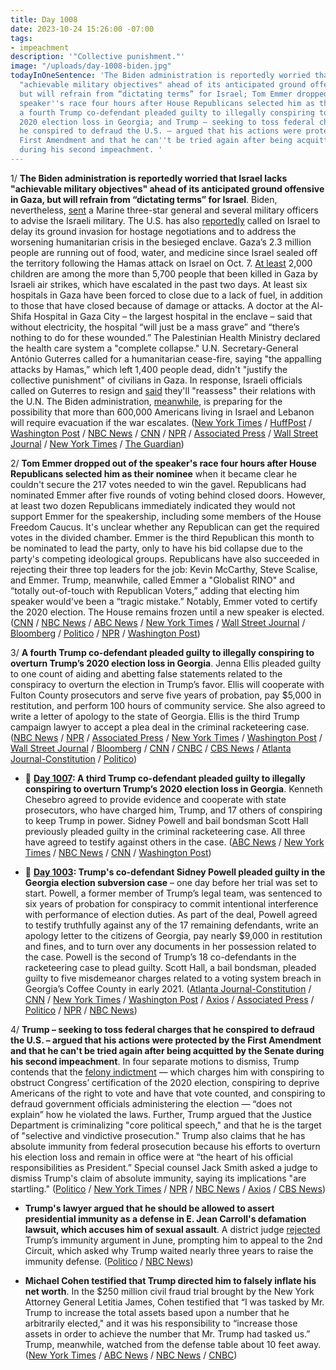 ```yaml
---
title: Day 1008
date: 2023-10-24 15:26:00 -07:00
tags:
- impeachment
description: '"Collective punishment."'
image: "/uploads/day-1008-biden.jpg"
todayInOneSentence: 'The Biden administration is reportedly worried that Israel lacks
  "achievable military objectives" ahead of its anticipated ground offensive in Gaza,
  but will refrain from “dictating terms” for Israel; Tom Emmer dropped out of the
  speaker''s race four hours after House Republicans selected him as their nominee;
  a fourth Trump co-defendant pleaded guilty to illegally conspiring to overturn Trump’s
  2020 election loss in Georgia; and Trump – seeking to toss federal charges that
  he conspired to defraud the U.S. – argued that his actions were protected by the
  First Amendment and that he can''t be tried again after being acquitted by the Senate
  during his second impeachment. '
---
```


1/ **The Biden administration is reportedly worried that Israel lacks "achievable military objectives" ahead of its anticipated ground offensive in Gaza, but will refrain from “dictating terms” for Israel**. Biden, nevertheless, [sent](https://www.axios.com/2023/10/23/israel-gaza-war-marine-general-ground-operation) a Marine three-star general and several military officers to advise the Israeli military. The U.S. has also [reportedly](https://www.nbcnews.com/news/world/israel-gaza-ground-assault-delay-hamas-ehud-barak-rcna121174) called on Israel to delay its ground invasion for hostage negotiations and to address the worsening humanitarian crisis in the besieged enclave. Gaza’s 2.3 million people are running out of food, water, and medicine since Israel sealed off the territory following the Hamas attack on Israel on Oct. 7. [At least](https://us.cnn.com/2023/10/24/middleeast/israel-hamas-gaza-war-tuesday-intl-hnk/index.html) 2,000 children are among the more than 5,700 people that been killed in Gaza by Israeli air strikes, which have escalated in the past two days. At least six hospitals in Gaza have been forced to close due to a lack of fuel, in addition to those that have closed because of damage or attacks. A doctor at the Al-Shifa Hospital in Gaza City – the largest hospital in the enclave – said that without electricity, the hospital “will just be a mass grave” and “there’s nothing to do for these wounded.” The Palestinian Health Ministry declared the health care system a "complete collapse." U.N. Secretary-General António Guterres called for a humanitarian cease-fire, saying "the appalling attacks by Hamas,” which left 1,400 people dead, didn't "justify the collective punishment" of civilians in Gaza. In response, Israeli officials called on Guterres to resign and [said](https://www.npr.org/live-updates/israel/hamas/gaza/war/hostages#israeli-officials-say-they-will-rethink-relations-with-the-u-n-after-guterres-statements) they'll "reassess" their relations with the U.N. The Biden administration, [meanwhile](https://www.washingtonpost.com/national-security/2023/10/23/us-evacuation-plans-israel-lebanon-hamas-war/), is preparing for the possibility that more than 600,000 Americans living in Israel and Lebanon will require evacuation if the war escalates. ([New York Times](https://www.nytimes.com/2023/10/23/us/politics/israel-us-gaza-invasion.html) / [HuffPost](https://news.yahoo.com/john-kirby-says-u-not-120807959.html) / [Washington Post](https://www.washingtonpost.com/world/2023/10/24/israel-hamas-war-news-gaza/) / [NBC News](https://www.nbcnews.com/news/world/live-blog/israel-hamas-war-live-updates-rcna121849) / [CNN](https://www.cnn.com/middleeast/live-news/israel-hamas-war-gaza-news-10-24-23/index.html) / [NPR](https://www.npr.org/live-updates/israel/hamas/gaza/war/hostages) / [Associated Press](https://apnews.com/article/israel-hamas-war-palestinians-live-updates-9a0ddf745bde0ffc46921b99ed34fb65) / [Wall Street Journal](https://www.wsj.com/livecoverage/israel-hamas-war-news-gaza-palestinians) / [New York Times](https://www.nytimes.com/live/2023/10/24/world/israel-hamas-war-gaza-news) / [The Guardian](https://www.theguardian.com/world/live/2023/oct/24/israel-hamas-war-live-news-conflict-biden-netanyahu-aid-gaza-hostages-latest-updates))

2/ **Tom Emmer dropped out of the speaker's race four hours after House Republicans selected him as their nominee** when it became clear he couldn't secure the 217 votes needed to win the gavel. Republicans had nominated Emmer after five rounds of voting behind closed doors. However, at least two dozen Republicans immediately indicated they would not support Emmer for the speakership, including some members of the House Freedom Caucus. It's unclear whether any Republican can get the required votes in the divided chamber. Emmer is the third Republican this month to be nominated to lead the party, only to have his bid collapse due to the party's competing ideological groups. Republicans have also succeeded in rejecting their three top leaders for the job: Kevin McCarthy, Steve Scalise, and Emmer. Trump, meanwhile, called Emmer a "Globalist RINO" and “totally out-of-touch with Republican Voters,” adding that electing him speaker would've been a “tragic mistake.” Notably, Emmer voted to certify the 2020 election. The House remains frozen until a new speaker is elected. ([CNN](https://www.cnn.com/politics/live-news/house-speaker-vote-10-24-23/index.html) / [NBC News](https://www.nbcnews.com/politics/congress/live-blog/house-republicans-choose-new-speaker-nominee-live-updates-rcna121674) / [ABC News](https://abcnews.go.com/Politics/live-updates/House-speaker-vote-live-updates/?id=104039543) / [New York Times](https://www.nytimes.com/live/2023/10/24/us/house-speaker-vote?) / [Wall Street Journal](https://www.wsj.com/politics/house-republicans-to-pick-new-speaker-nominee-after-weeks-of-false-starts-d7590cb6) / [Bloomberg](https://www.bloomberg.com/news/articles/2023-10-24/gop-turns-to-no-3-leader-emmer-to-try-to-fill-speaker-vacancy?srnd=premium&sref=MIBMEEoj) / [Politico](https://www.politico.com/live-updates/2023/10/24/congress/emmer-drops-out-00123306) / [NPR](https://www.npr.org/2023/10/24/1208026638/house-republicans-to-vote-on-their-third-speaker-nominee-in-as-many-weeks) / [Washington Post](https://www.washingtonpost.com/politics/2023/10/24/house-speaker-vote/))

3/ **A fourth Trump co-defendant pleaded guilty to illegally conspiring to overturn Trump’s 2020 election loss in Georgia**. Jenna Ellis pleaded guilty to one count of aiding and abetting false statements related to the conspiracy to overturn the election in Trump’s favor. Ellis will cooperate with Fulton County prosecutors and serve five years of probation, pay $5,000 in restitution, and perform 100 hours of community service. She also agreed to write a letter of apology to the state of Georgia. Ellis is the third Trump campaign lawyer to accept a plea deal in the criminal racketeering case. ([NBC News](https://www.nbcnews.com/politics/donald-trump/jenna-ellis-former-trump-lawyer-pleads-guilty-georgia-election-interfe-rcna121886) / [NPR](https://www.npr.org/2023/10/24/1208198441/jenna-ellis-georgia-guilty-plea) / [Associated Press](https://apnews.com/article/jenna-ellis-plea-deal-georgia-election-case-c4dbacd3e4bbb5415ebd3d42d8fa3128) / [New York Times](https://www.nytimes.com/2023/10/24/us/jenna-ellis-guilty-trump-georgia.html) / [Washington Post](https://www.washingtonpost.com/national-security/2023/10/24/jenna-ellis-plea-deal-georgia/) / [Wall Street Journal](https://www.wsj.com/us-news/law/trump-lawyer-jenna-ellis-pleads-guilty-in-georgia-racketeering-case-2134c82) / [Bloomberg](https://www.bloomberg.com/news/articles/2023-10-24/trump-lawyer-jenna-ellis-pleads-guilty-in-georgia-election-case?sref=MIBMEEoj) / [CNN](https://www.cnn.com/2023/10/24/politics/jenna-ellis-fulton-county/) / [CNBC](https://www.cnbc.com/2023/10/24/trump-2020-lawyer-jenna-ellis-pleads-guilty-in-georgia-election-case-the-latest-to-flip.html) / [CBS News](https://www.cbsnews.com/news/jenna-ellis-pleads-guilty-trump-adviser-fulton-county-georgia-2020-election-case/) / [Atlanta Journal-Constitution](https://www.ajc.com/politics/fourth-defendant-negotiates-plea-deal-with-fulton-prosecutors/S3SO4MZ3MBGCJD6YD47ZE4MYQE/) / [Politico](https://www.politico.com/news/2023/10/24/another-trump-lawyer-who-pushed-to-overturn-2020-election-pleads-guilty-00123163))

* 📌 **[Day 1007](https://whatthefuckjusthappenedtoday.com/2023/10/23/day-1007/#4-a-third-trump-co-defendant-pleaded): A third Trump co-defendant pleaded guilty to illegally conspiring to overturn Trump’s 2020 election loss in Georgia**. Kenneth Chesebro agreed to provide evidence and cooperate with state prosecutors, who have charged him, Trump, and 17 others of conspiring to keep Trump in power. Sidney Powell and bail bondsman Scott Hall previously pleaded guilty in the criminal racketeering case. All three have agreed to testify against others in the case. ([ABC News](https://abcnews.go.com/US/kenneth-chesebro-takes-minute-plea-deal-georgia-election/story?id=104169908) / [New York Times](https://www.nytimes.com/2023/10/20/us/kenneth-chesebro-trump-guilty-plea-georgia.html) / [NBC News](https://www.nbcnews.com/politics/donald-trump/trump-chesebro-plea-deal-georgia-trial-rcna121387) / [CNN](https://www.cnn.com/2023/10/20/politics/kenneth-chesebro-georgia-election-subversion/) / [Washington Post](https://www.washingtonpost.com/national-security/2023/10/20/chesebro-guilty-plea-trump-georgia/))

* 📌 **[Day 1003](https://whatthefuckjusthappenedtoday.com/2023/10/19/day-1003/#1-trump%E2%80%99s-co-defendant-sidney-powell): Trump's co-defendant Sidney Powell pleaded guilty in the Georgia election subversion case** – one day before her trial was set to start. Powell, a former member of Trump’s legal team, was sentenced to six years of probation for conspiracy to commit intentional interference with performance of election duties. As part of the deal, Powell agreed to testify truthfully against any of the 17 remaining defendants, write an apology letter to the citizens of Georgia, pay nearly $9,000 in restitution and fines, and to turn over any documents in her possession related to the case. Powell is the second of Trump’s 18 co-defendants in the racketeering case to plead guilty. Scott Hall, a bail bondsman, pleaded guilty to five misdemeanor charges related to a voting system breach in Georgia’s Coffee County in early 2021. ([Atlanta Journal-Constitution](https://www.ajc.com/politics/breaking-sidney-powell-reaches-plea-deal-in-trump-case/YQ4T2FIHLNB2RAANDGMWBCMQNM/) / [CNN](https://www.cnn.com/2023/10/19/politics/sidney-powell-fulton-county-georgia-2020-election-subversion) / [New York Times](https://www.nytimes.com/2023/10/19/us/sidney-powell-guilty-plea-trump-georgia.html) / [Washington Post](https://www.washingtonpost.com/national-security/2023/10/19/pro-trump-lawyer-sidney-powell-pleads-guilty-georgia-election-interference-case/) / [Axios](https://www.axios.com/2023/10/19/sidney-powell-plea-deal-georgia-election-case-trump) / [Associated Press](https://apnews.com/article/sidney-powell-plea-deal-georgia-election-indictment-ec7dc601ad78d756643aa2544028e9f5) / [Politico](https://www.politico.com/news/2023/10/19/sidney-powell-attorney-who-aided-trumps-bid-to-subvert-election-pleads-guilty-00122444) / [NPR](https://www.npr.org/2023/10/19/1207076719/sidney-powell-georgia-guilty-plea) / [NBC News](https://www.nbcnews.com/politics/donald-trump/sidney-powell-pleads-guilty-georgia-election-interference-case-rcna121210))

4/ **Trump – seeking to toss federal charges that he conspired to defraud the U.S. – argued that his actions were protected by the First Amendment and that he can't be tried again after being acquitted by the Senate during his second impeachment**. In four separate motions to dismiss, Trump contends that the [felony indictment](https://whatthefuckjusthappenedtoday.com/2023/08/01/day-924/#1-trump-was-indicted-by-special-coun) — which charges him with conspiring to obstruct Congress’ certification of the 2020 election, conspiring to deprive Americans of the right to vote and have that vote counted, and conspiring to defraud government officials administering the election — “does not explain” how he violated the laws. Further, Trump argued that the Justice Department is criminalizing "core political speech," and that he is the target of "selective and vindictive prosecution." Trump also claims that he has absolute immunity from federal prosecution because his efforts to overturn his election loss and remain in office were at “the heart of his official responsibilities as President.” Special counsel Jack Smith asked a judge to dismiss Trump's claim of absolute immunity, saying its implications "are startling." ([Politico](https://www.politico.com/news/2023/10/24/trump-seeks-to-derail-election-subversion-charges-00123141) / [New York Times](https://www.nytimes.com/2023/10/24/us/politics/trump-jan-6-charges-dismiss.html) / [NPR](https://www.npr.org/2023/10/24/1208183160/trump-jan-6-case-dismissal) / [NBC News](https://www.nbcnews.com/politics/donald-trump/trump-lawyers-argue-senate-impeachment-acquittal-means-2020-election-i-rcna121882) / [Axios](https://www.axios.com/2023/10/24/trump-jan-6-dismiss-election-subversion-case) / [CBS News](https://www.cbsnews.com/news/trump-federal-2020-elections-case-lawyers-new-challenges/))

* **Trump's lawyer argued that he should be allowed to assert presidential immunity as a defense in E. Jean Carroll's defamation lawsuit, which accuses him of sexual assault**. A district judge [rejected](https://whatthefuckjusthappenedtoday.com/2023/06/28/day-890/#2-trump-sued-e-jean-carroll-for-defa) Trump’s immunity argument in June, prompting him to appeal to the 2nd Circuit, which asked why Trump waited nearly three years to raise the immunity defense. ([Politico](https://www.politico.com/news/2023/06/29/trump-carroll-defamation-immunity-ruling-00104306) / [NBC News](https://www.nbcnews.com/politics/donald-trump/appeals-court-hears-trump-arguments-tied-e-jean-carroll-case-rcna121824))

* **Michael Cohen testified that Trump directed him to falsely inflate his net worth**. In the $250 million civil fraud trial brought by the New York Attorney General Letitia James, Cohen testified that “I was tasked by Mr. Trump to increase the total assets based upon a number that he arbitrarily elected," and it was his responsibility to “increase those assets in order to achieve the number that Mr. Trump had tasked us.” Trump, meanwhile, watched from the defense table about 10 feet away. ([New York Times](https://www.nytimes.com/2023/10/24/nyregion/trump-michael-cohen-fraud-trial.html) / [ABC News](https://abcnews.go.com/US/live-updates/trump-fraud-trial/?id=103642561) / [NBC News](https://www.nbcnews.com/politics/donald-trump/live-blog/trump-fraud-trial-michael-cohen-live-updates-rcna121470) / [CNBC](https://www.cnbc.com/2023/10/24/trump-fraud-trial-michael-cohen-testimony.html))